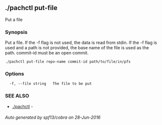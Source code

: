 ## ./pachctl put-file

Put a file

### Synopsis


Put a file.  If the -f flag is not used, the data is read from stdin.  If the -f flag is used and a path is not provided, the base name of the file is used as the path.  commit-id must be an open commit.

```
./pachctl put-file repo-name commit-id path/to/file/in/pfs
```

### Options

```
  -f, --file string   The file to be put
```

### SEE ALSO
* [./pachctl](./pachctl.md)	 - 

###### Auto generated by spf13/cobra on 28-Jun-2016
